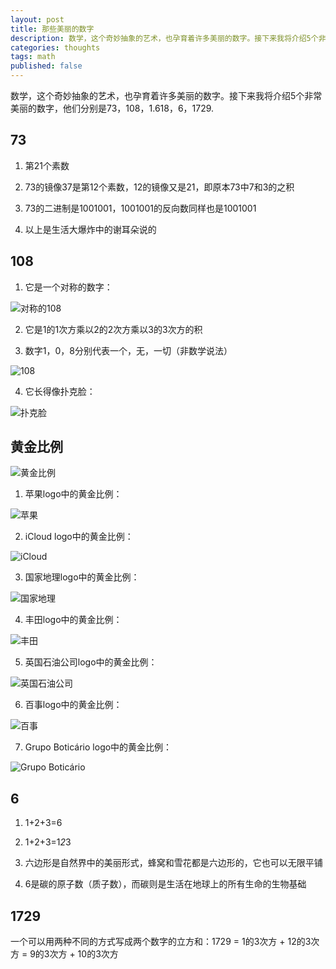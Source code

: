 ```yaml
---
layout: post
title: 那些美丽的数字
description: 数学，这个奇妙抽象的艺术，也孕育着许多美丽的数字。接下来我将介绍5个非常美丽的数字，他们分别是73，108，1.618，6，1729.
categories: thoughts
tags: math
published: false
---
```


数学，这个奇妙抽象的艺术，也孕育着许多美丽的数字。接下来我将介绍5个非常美丽的数字，他们分别是73，108，1.618，6，1729.

## 73

1. 第21个素数

2. 73的镜像37是第12个素数，12的镜像又是21，即原本73中7和3的之积

3. 73的二进制是1001001，1001001的反向数同样也是1001001

4. 以上是生活大爆炸中的谢耳朵说的

## 108

1. 它是一个对称的数字：

![对称的108](http://pic.yupoo.com/perrydu/CfAdlKWs/6gHKv.jpg)

2. 它是1的1次方乘以2的2次方乘以3的3次方的积

3. 数字1，0，8分别代表一个，无，一切（非数学说法）

![108](http://pic.yupoo.com/perrydu/CfAdls4Y/rruOB.png)

4. 它长得像扑克脸：

![扑克脸](http://pic.yupoo.com/perrydu/CfAhBzSa/small.jpg)

## 黄金比例

![黄金比例](http://pic.yupoo.com/perrydu/CfAbmdt3/5NtWR.jpg)

1. 苹果logo中的黄金比例：

![苹果](http://pic.yupoo.com/perrydu/CfA5RweW/medium.jpg)

2. iCloud logo中的黄金比例：

![iCloud](http://pic.yupoo.com/perrydu/CfA5P3rP/medium.jpg)

3. 国家地理logo中的黄金比例：

![国家地理](http://pic.yupoo.com/perrydu/CfA5Qze1/medium.jpg)

4. 丰田logo中的黄金比例：

![丰田](http://pic.yupoo.com/perrydu/CfA5Pivh/medium.jpg)

5. 英国石油公司logo中的黄金比例：

![英国石油公司](http://pic.yupoo.com/perrydu/CfA5Qd0w/medium.jpg)

6. 百事logo中的黄金比例：

![百事](http://pic.yupoo.com/perrydu/CfA5RNBQ/medium.jpg)

7. Grupo Boticário logo中的黄金比例：

![Grupo Boticário](http://pic.yupoo.com/perrydu/CfA5PYMz/medium.jpg)

## 6

1. 1+2+3=6

2. 1+2+3=1*2*3

3. 六边形是自然界中的美丽形式，蜂窝和雪花都是六边形的，它也可以无限平铺

4. 6是碳的原子数（质子数），而碳则是生活在地球上的所有生命的生物基础

## 1729

一个可以用两种不同的方式写成两个数字的立方和：1729 = 1的3次方 + 12的3次方 = 9的3次方 + 10的3次方